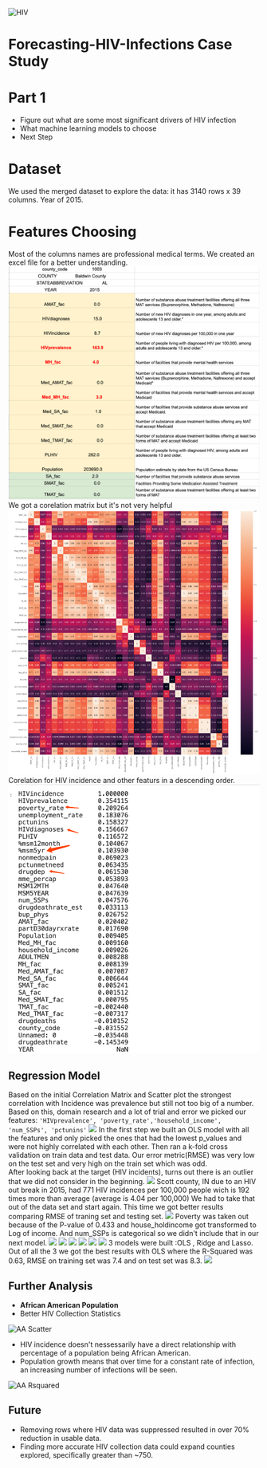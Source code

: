 ![HIV](https://jnj-content-lab.brightspotcdn.com/dims4/default/a9f7870/2147483647/strip/true/crop/1460x675+244+171/resize/1440x666!/quality/90/?url=http%3A%2F%2Fjnj-brightspot.s3.amazonaws.com%2Ff8%2F56%2F4fbea63b4e529c48f4ed7ea9225b%2Fhiv-aids-lede-v2.png)
# Forecasting-HIV-Infections Case Study
# Part 1

* Figure out what are some most significant drivers of HIV infection 
* What machine learning models to choose
* Next Step
# Dataset
We used the merged dataset to explore the data: it has 3140 rows x 39 columns. Year of 2015.
# Features Choosing 
Most of the columns names are professional medical terms. We created an excel file for a better understanding.
![corre](images/excel_terms.png)
We got a corelation matrix but it's not very helpful
![excel](images/corr_matrix.png)
Corelation for HIV incidence and other featurs in a descending order. 
![rank](images/rank-m.png)






## Regression Model
Based on the initial Correlation Matrix and Scatter plot the strongest correlation with Incidence was prevalence but still not too big of a number.
Based on this, domain research and a lot of trial and error we picked our features:
```'HIVprevalence', 'poverty_rate','household_income', 'num_SSPs', 'pctunins'```
![](images/sml_corr.png)
In the first step we built an OLS model with all the features and only picked the ones that had the lowest p_values and were not highly correlated with each other.
Then ran a k-fold cross validation on train data and test data. Our error metric(RMSE) was very low on the test set and very high on the train set which was odd.  
After looking back at the target (HIV incidents), turns out there is an outlier that we did not consider in the beginning. 
![](images/outlier.png)
Scott county, IN due to an HIV out break in 2015, had 771 HIV incidences per 100,000 people wich is 192 times more than average (average is 4.04 per 100,000)
We had to take that out of the data set and start again.
This time we got better results comparing RMSE of traning set and testing set.
![](images/R-Squared.png)
Poverty was taken out because of the P-value of 0.433 and house_holdincome got transformed to Log of income. And num_SSPs is categorical so we didn't include that in our next model. 
![](images/num_SSPs.png)
![](images/ssps_dist.png)
![](images/income.png)
![](images/house.png)
![](images/logincome.png)
![](images/log_dist.png)
3 models were built :OLS , Ridge and Lasso.
Out of all the 3 we got the best results with OLS where the R-Squared was 0.63, RMSE on training set was 7.4 and on test set was 8.3.
![](images/rsqred_f.png)








## Further Analysis

- **African American Population**
- Better HIV Collection Statistics

![AA Scatter](images/AA_chart.png)

- HIV incidence doesn't nessessarily have a direct relationship with percentage of a population being African American.
- Population growth means that over time for a constant rate of infection, an increasing number of infections will be seen.

![AA Rsquared](images/OLS_AA.png)

## Future
- Removing rows where HIV data was suppressed resulted in over 70% reduction in usable data.
- Finding more accurate HIV collection data could expand counties explored, specifically greater than ~750.
